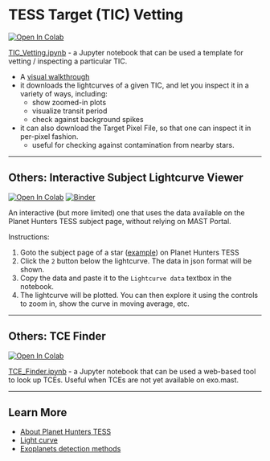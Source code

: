 # TESS Target (TIC) Vetting

  [![Open In Colab](https://colab.research.google.com/assets/colab-badge.svg)](https://colab.research.google.com/github/orionlee/PH_TESS_I_LightCurveViewer/blob/master/TIC_Vetting.ipynb)

[TIC_Vetting.ipynb](TIC_Vetting.ipynb) - a Jupyter notebook that can be used a template for vetting / inspecting a particular TIC.

- A [visual walkthrough](TIC_Vetting_Walkthrough.md)
- it downloads the lightcurves of a given TIC, and let you inspect it in a variety of ways, including:
    - show zoomed-in plots
    - visualize transit period
    - check against background spikes
- it can also download the Target Pixel File, so that one can inspect it in per-pixel fashion.
    - useful for checking against contamination from nearby stars.


---

## Others: Interactive Subject Lightcurve Viewer

  [![Open In Colab](https://colab.research.google.com/assets/colab-badge.svg)](https://colab.research.google.com/github/orionlee/PH_TESS_I_LightCurveViewer/blob/master/PH_TESS_I_LightCurveViewer.ipynb)
  [![Binder](https://mybinder.org/badge_logo.svg)](https://mybinder.org/v2/gh/orionlee/PH_TESS_I_LightCurveViewer/master?filepath=PH_TESS_I_LightCurveViewer.ipynb)

An interactive (but more limited) one that uses the data available on the Planet Hunters TESS subject page, without relying on MAST Portal.

Instructions:

1. Goto the subject page of a star ([example](https://www.zooniverse.org/projects/nora-dot-eisner/planet-hunters-tess/talk/subjects/36971891)) on Planet Hunters TESS
2. Click the `2` button below the lightcurve. The data in json format will be shown.
3. Copy the data and paste it to the `Lightcurve data` textbox in the notebook.
4. The lightcurve will be plotted. You can then explore it using the controls to zoom in, show the curve in moving average, etc.

---

## Others: TCE Finder

  [![Open In Colab](https://colab.research.google.com/assets/colab-badge.svg)](https://colab.research.google.com/github/orionlee/PH_TESS_I_LightCurveViewer/blob/master/TCE_Finder.ipynb)

[TCE_Finder.ipynb](TCE_Finder.ipynb) - a Jupyter notebook that can be used a web-based tool to look up TCEs. Useful when TCEs are not yet available on exo.mast.

---

## Learn More

- [About Planet Hunters TESS](https://www.zooniverse.org/projects/nora-dot-eisner/planet-hunters-tess/about/research)
- [Light curve](https://en.wikipedia.org/wiki/Light_curve)
- [Exoplanets detection methods](https://en.wikipedia.org/wiki/Methods_of_detecting_exoplanets)

